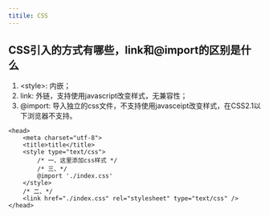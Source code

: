 ```yaml
---
titile: CSS
---
```


CSS引入的方式有哪些，link和@import的区别是什么
---
1. \<style\>: 内嵌；
2. link: 外链，支持使用javascript改变样式，无兼容性；
3. @import: 导入独立的css文件，不支持使用javasceipt改变样式，在CSS2.1以下浏览器不支持。
```
<head>
    <meta charset="utf-8">
    <title>title</title>
    <style type="text/css">
        /* 一、这里添加css样式 */
        /* 三、*/
        @import './index.css'
    </style>
    /* 二、*/
    <link href="./index.css" rel="stylesheet" type="text/css" />
</head>
```